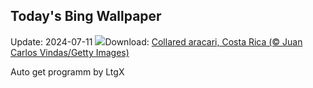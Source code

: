 ## Today's Bing Wallpaper
Update: 2024-07-11
![](https://www.bing.com/th?id=OHR.CollaredAracari_EN-CA2465482704_UHD.jpg&w=1000)Download: [Collared aracari, Costa Rica (© Juan Carlos Vindas/Getty Images)](https://www.bing.com/th?id=OHR.CollaredAracari_EN-CA2465482704_UHD.jpg)

Auto get programm by LtgX
